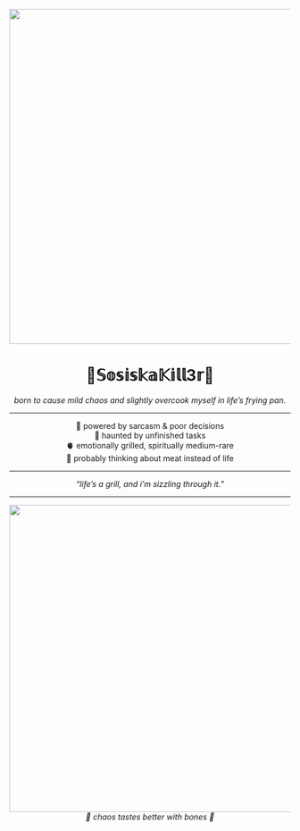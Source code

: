 <p align="center">
  <img src="https://i.pinimg.com/736x/80/cd/12/80cd1287bf28ebed354ac9e2ccc6c212.jpg" width="600">
</p>

<h1 align="center"> 🥩𝕊𝕠𝕤𝕚𝕤𝕜𝕒𝕂𝕚𝕝𝕝3𝕣🥩</h1>

<p align="center">
                                                 <i>born to cause mild chaos and slightly overcook myself in life’s frying pan.</i>
</p>

---

<p align="center">
                                                                        🥩 powered by sarcasm & poor decisions <br>
                                                        🦴 haunted by unfinished tasks <br>
                                     🫀 emotionally grilled, spiritually medium-rare <br>
                      🧠 probably thinking about meat instead of life
</p>

---

<p align="center">
  <i>“life’s a grill, and i’m sizzling through it.”</i>
</p>

---

<p align="center">
  <img src="https://i.pinimg.com/736x/63/eb/07/63eb071c6859c134d624fa3f7ac1c809.jpg" width="550"><br>
                                                                     <i>🥩 chaos tastes better with bones 🦴</i>
